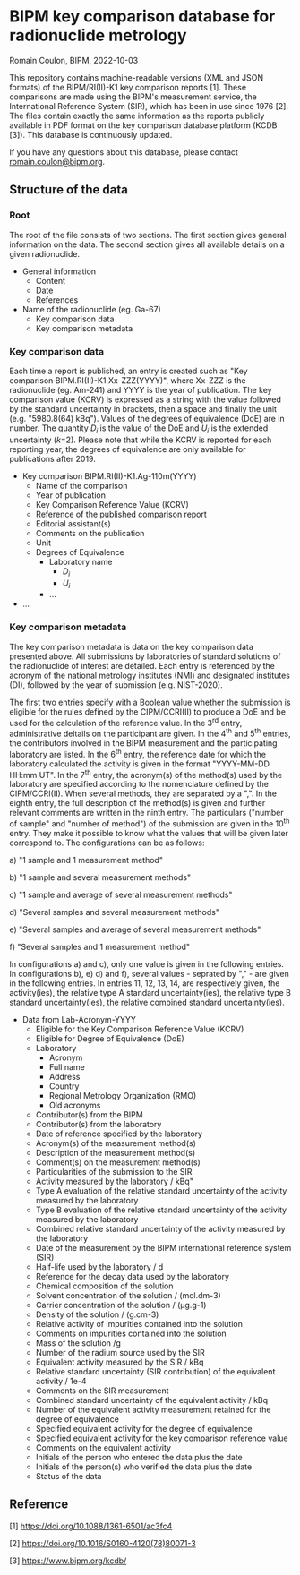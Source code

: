 # BIPM key comparison database for radionuclide metrology

Romain Coulon, BIPM, 2022-10-03

This repository contains machine-readable versions (XML and JSON formats) of the BIPM/RI(II)-K1 key comparison reports [1].
These comparisons are made using the BIPM's measurement service, the International Reference System (SIR), which has been in use since 1976 [2].
The files contain exactly the same information as the reports publicly available in PDF format on the key comparison database platform (KCDB [3]). This database is continuously updated.

If you have any questions about this database, please contact romain.coulon@bipm.org.

## Structure of the data

### Root 

The root of the file consists of two sections. The first section gives general information on the data. The second section gives all available details on a given radionuclide.

* General information
  - Content
  - Date
  - References
* Name of the radionuclide (eg. Ga-67)
  - Key comparison data
  - Key comparison metadata

### Key comparison data

Each time a report is published, an entry is created such as "Key comparison BIPM.RI(II)-K1.Xx-ZZZ(YYYY)", where Xx-ZZZ is the radionuclide (eg. Am-241) and YYYY is the year of publication. The key comparison value (KCRV) is expressed as a string with the value followed by the standard uncertainty in brackets, then a space and finally the unit (e.g. "5980.8(64) kBq"). Values of the degrees of equivalence (DoE) are in number. The quantity $D_i$ is the value of the DoE and $U_i$ is the extended uncertainty ($k$=2). Please note that while the KCRV is reported for each reporting year, the degrees of equivalence are only available for publications after 2019. 

* Key comparison BIPM.RI(II)-K1.Ag-110m(YYYY)
  - Name of the comparison
  - Year of publication
  - Key Comparison Reference Value (KCRV)
  - Reference of the published comparison report
  - Editorial assistant(s)
  - Comments on the publication
  - Unit
  - Degrees of Equivalence
    - Laboratory name
      - $D_i$
      - $U_i$
    - ...
*  ... 

### Key comparison metadata

The key comparison metadata is data on the key comparison data presented above. All submissions by laboratories of standard solutions of the radionuclide of interest are detailed. Each entry is referenced by the acronym of the national metrology institutes (NMI) and designated institutes (DI), followed by the year of submission (e.g. NIST-2020).

The first two entries specify with a Boolean value whether the submission is eligible for the rules defined by the CIPM/CCRI(II) to produce a DoE and be used for the calculation of the reference value. In the 3<sup>rd</sup> entry, administrative deltails on the participant are given. In the 4<sup>th</sup> and 5<sup>th</sup> entries, the contributors involved in the BIPM measurement and the participating laboratory are listed. In the 6<sup>th</sup> entry, the reference date for which the laboratory calculated the activity is given in the format "YYYY-MM-DD HH:mm UT". In the 7<sup>th</sup> entry, the acronym(s) of the method(s) used by the laboratory are specified according to the nomenclature defined by the CIPM/CCRI(II). When several methods, they are separated by a ",". In the eighth entry, the full description of the method(s) is given and further relevant comments are written in the ninth entry. The particulars ("number of sample" and "number of method") of the submission are given in the 10<sup>th</sup> entry. They make it possible to know what the values that will be given later correspond to. The configurations can be as follows:

a) "1 sample and 1 measurement method"

b) "1 sample and several measurement methods"

c) "1 sample and average of several measurement methods"

d) "Several samples and several measurement methods"

e) "Several samples and  average of several measurement methods"

f) "Several samples and 1 measurement method"

In configurations a) and c), only one value is given in the following entries. In configurations b), e) d) and f), several values - seprated by "," - are given in the following entries. In entries 11, 12, 13, 14, are respectively given, the activity(ies), the relative type A standard uncertainty(ies), the relative type B standard uncertainty(ies), the relative combined standard uncertainty(ies). 

* Data from Lab-Acronym-YYYY
  - Eligible for the Key Comparison Reference Value (KCRV)
  - Eligible for Degree of Equivalence (DoE)
  - Laboratory
    - Acronym
    - Full name
    - Address
    - Country
    - Regional Metrology Organization (RMO)
    - Old acronyms
  - Contributor(s) from the BIPM
  - Contributor(s) from the laboratory
  - Date of reference specified by the laboratory
  - Acronym(s) of the measurement method(s)
  - Description of the measurement method(s)
  - Comment(s) on the measurement method(s)
  - Particularities of the submission to the SIR
  - Activity measured by the laboratory / kBq"
  - Type A evaluation of the relative standard uncertainty of the activity measured by the laboratory
  - Type B evaluation of the relative standard uncertainty of the activity measured by the laboratory
  - Combined relative standard uncertainty of the activity measured by the laboratory
  - Date of the measurement by the BIPM international reference system (SIR)
  - Half-life used by the laboratory / d
  - Reference for the decay data used by the laboratory
  - Chemical composition of the solution
  - Solvent concentration of the solution / (mol.dm-3)
  - Carrier concentration of the solution / (µg.g-1)
  - Density of the solution / (g.cm-3)
  - Relative activity of impurities contained into the solution
  - Comments on impurities contained into the solution
  - Mass of the solution /g
  - Number of the radium source used by the SIR
  - Equivalent activity measured by the SIR / kBq
  - Relative standard uncertainty (SIR contribution) of the equivalent activity / 1e-4
  - Comments on the SIR measurement
  - Combined standard uncertainty of the equivalent activity / kBq
  - Number of the equivalent activity measurement retained for the degree of equivalence
  - Specified equivalent activity for the degree of equivalence
  - Specified equivalent activity for the key comparison reference value
  - Comments on the equivalent activity
  - Initials of the person who entered the data plus the date
  - Initials of the person(s) who verified the data plus the date
  - Status of the data

## Reference

[1] https://doi.org/10.1088/1361-6501/ac3fc4

[2] https://doi.org/10.1016/S0160-4120(78)80071-3

[3] https://www.bipm.org/kcdb/
